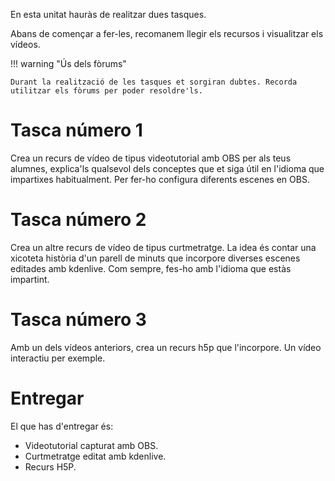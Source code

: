 En esta unitat hauràs de realitzar dues tasques.

Abans de començar a fer-les, recomanem llegir els recursos i visualitzar els vídeos.

!!! warning "Ús dels fòrums"

    Durant la realització de les tasques et sorgiran dubtes. Recorda utilitzar els fòrums per poder resoldre'ls.

# Tasca número 1

Crea un recurs de vídeo de tipus videotutorial amb OBS per als teus alumnes, explica'ls qualsevol dels conceptes que et siga útil en l'idioma que impartixes habitualment. Per fer-ho configura diferents escenes en OBS.

# Tasca número 2

Crea un altre recurs de vídeo de tipus curtmetratge. La idea és contar una xicoteta història d'un parell de minuts que incorpore diverses escenes editades amb kdenlive. Com sempre, fes-ho amb l'idioma que estàs impartint.

# Tasca número 3

Amb un dels vídeos anteriors, crea un recurs h5p que l'incorpore. Un vídeo interactiu per exemple.

# Entregar

El que has d'entregar és:

- Videotutorial capturat amb OBS.
- Curtmetratge editat amb kdenlive.
- Recurs H5P.